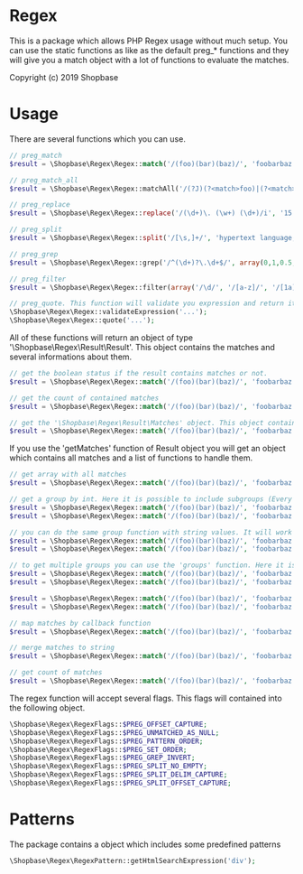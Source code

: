 # Regex
This is a package which allows PHP Regex usage without much setup. You can use the static functions as like as the default preg_* functions and they will give you a match object with a lot of functions to evaluate the matches.

Copyright (c) 2019 Shopbase

# Usage

There are several functions which you can use.
```php
// preg_match
$result = \Shopbase\Regex\Regex::match('/(foo)(bar)(baz)/', 'foobarbaz');

// preg_match_all
$result = \Shopbase\Regex\Regex::matchAll('/(?J)(?<match>foo)|(?<match>bar)/', 'foo bar');

// preg_replace
$result = \Shopbase\Regex\Regex::replace('/(\d+)\. (\w+) (\d+)/i', '15. April 2003', '${2}1,$3');

// preg_split
$result = \Shopbase\Regex\Regex::split('/[\s,]+/', 'hypertext language, programming');

// preg_grep
$result = \Shopbase\Regex\Regex::grep('/^(\d+)?\.\d+$/', array(0,1,0.5,1.5));

// preg_filter
$result = \Shopbase\Regex\Regex::filter(array('/\d/', '/[a-z]/', '/[1a]/'), array('A:$0', 'B:$0', 'C:$0'), array('1', 'a', '2', 'b', '3', 'A', 'B', '4'));

// preg_quote. This function will validate you expression and return it as string.
\Shopbase\Regex\Regex::validateExpression('...');
\Shopbase\Regex\Regex::quote('...');
```

All of these functions will return an object of type '\Shopbase\Regex\Result\Result'. This object contains the matches and several informations about them.
```php
// get the boolean status if the result contains matches or not.
$result = \Shopbase\Regex\Regex::match('/(foo)(bar)(baz)/', 'foobarbaz')->getHasMatches();

// get the count of contained matches
$result = \Shopbase\Regex\Regex::match('/(foo)(bar)(baz)/', 'foobarbaz')->getCount();

// get the '\Shopbase\Regex\Result\Matches' object. This object contains all found matches.
$result = \Shopbase\Regex\Regex::match('/(foo)(bar)(baz)/', 'foobarbaz')->getMatches();
```

If you use the 'getMatches' function of Result object you will get an object which contains all matches and a list of functions to handle them.
```php
// get array with all matches
$result = \Shopbase\Regex\Regex::match('/(foo)(bar)(baz)/', 'foobarbaz')->getMatches()->matches();

// get a group by int. Here it is possible to include subgroups (Every array item will represent an group into an group)
$result = \Shopbase\Regex\Regex::match('/(foo)(bar)(baz)/', 'foobarbaz')->getMatches()->group(0);
$result = \Shopbase\Regex\Regex::match('/(foo)(bar)(baz)/', 'foobarbaz')->getMatches()->group(0, [0, 0]);

// you can do the same group function with string values. It will work equal as the 'group' function
$result = \Shopbase\Regex\Regex::match('/(foo)(bar)(baz)/', 'foobarbaz')->getMatches()->namedGroup('group');
$result = \Shopbase\Regex\Regex::match('/(foo)(bar)(baz)/', 'foobarbaz')->getMatches()->namedGroup('group', ['subgroup', 'subgroup']);

// to get multiple groups you can use the 'groups' function. Here it is possible to include the subgroups of every item, too. 
$result = \Shopbase\Regex\Regex::match('/(foo)(bar)(baz)/', 'foobarbaz')->getMatches()->groups(0, 1, 2);
$result = \Shopbase\Regex\Regex::match('/(foo)(bar)(baz)/', 'foobarbaz')->getMatches()->groups([0, 0], [1, 0], 2);

$result = \Shopbase\Regex\Regex::match('/(foo)(bar)(baz)/', 'foobarbaz')->getMatches()->namedGroups('group_1', 'group_2', 'group_3');
$result = \Shopbase\Regex\Regex::match('/(foo)(bar)(baz)/', 'foobarbaz')->getMatches()->namedGroups(['group_1', 'subgroup_1'], ['group_2', 'subgroup_1', 'subgroup_2'], 'group_3');

// map matches by callback function
$result = \Shopbase\Regex\Regex::match('/(foo)(bar)(baz)/', 'foobarbaz')->getMatches()->map(function ($item){...});

// merge matches to string
$result = \Shopbase\Regex\Regex::match('/(foo)(bar)(baz)/', 'foobarbaz')->getMatches()->merge();

// get count of matches
$result = \Shopbase\Regex\Regex::match('/(foo)(bar)(baz)/', 'foobarbaz')->getMatches()->count();
```

The regex function will accept several flags. This flags will contained into the following object.
```php
\Shopbase\Regex\RegexFlags::$PREG_OFFSET_CAPTURE;
\Shopbase\Regex\RegexFlags::$PREG_UNMATCHED_AS_NULL;
\Shopbase\Regex\RegexFlags::$PREG_PATTERN_ORDER;
\Shopbase\Regex\RegexFlags::$PREG_SET_ORDER;
\Shopbase\Regex\RegexFlags::$PREG_GREP_INVERT;
\Shopbase\Regex\RegexFlags::$PREG_SPLIT_NO_EMPTY;
\Shopbase\Regex\RegexFlags::$PREG_SPLIT_DELIM_CAPTURE;
\Shopbase\Regex\RegexFlags::$PREG_SPLIT_OFFSET_CAPTURE;
```

# Patterns

The package contains a object which includes some predefined patterns
```php
\Shopbase\Regex\RegexPattern::getHtmlSearchExpression('div');
```
